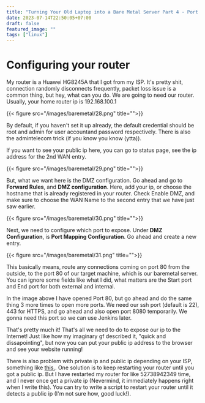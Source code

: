 ```yaml
---
title: "Turning Your Old Laptop into a Bare Metal Server Part 4 - Port Forwarding"
date: 2023-07-14T22:50:05+07:00
draft: false
featured_image: ""
tags: ["linux"]
---
```


# Configuring your router

My router is a Huawei HG8245A that I got from my ISP. It's pretty shit, connection randomly disconnects frequently, packet loss issue is a common thing, but hey, what can you do. We are going to need our router. Usually, your home router ip is 192.168.100.1

{{< figure src="/images/baremetal/28.png" title="">}}

By default, if you haven't set it up already, the default credential should be root and admin for user accountand password respectively. There is also the admintelecom trick (if you know you know (ytta)).

If you want to see your public ip here, you can go to status page, see the ip address for the 2nd WAN entry.

{{< figure src="/images/baremetal/29.png" title="">}}

But, what we want here is the DMZ configuration. Go ahead and go to **Forward Rules**, and **DMZ configuration**. Here, add your ip, or choose the hostname that is already registered in your router. Check Enable DMZ, and make sure to choose the WAN Name to the second entry that we have just saw earlier.

{{< figure src="/images/baremetal/30.png" title="">}}

Next, we need to configure which port to expose. Under **DMZ Configuration**, is **Port Mapping Configuration**. Go ahead and create a new entry.

{{< figure src="/images/baremetal/31.png" title="">}}

This basically means, route any connections coming on port 80 from the outside, to the port 80 of our target machine, which is our baremetal server. You can ignore some fields like what I did, what matters are the Start port and End port for both external and internal. 

In the image above I have opened Port 80, but go ahead and do the same thing 3 more times to open more ports. We need our ssh port (default is 22), 443 for HTTPS, and go ahead and also open port 8080 temporarily. We gonna need this port so we can use Jenkins later.

That's pretty much it! That's all we need to do to expose our ip to the Internet! Just like how my imaginary gf described it, "quick and dissapointing", but now you can put your public ip address to the browser and see your website running! 

There is also problem with private ip and public ip depending on your ISP, something like [this.](https://www.uplotify.id/cara-dapat-ip-public-indihome/). One solution is to keep restarting your router until you got a public ip. But I have restarted my router for like 52738942349 time, and I never once get a private ip (Nevermind, it immediately happens right when I write this). You can try to write a script to restart your router until it detects a public ip (I'm not sure how, good luck!).
